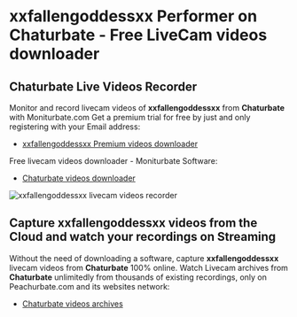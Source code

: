 # xxfallengoddessxx Performer on Chaturbate - Free LiveCam videos downloader

## Chaturbate Live Videos Recorder

Monitor and record livecam videos of **xxfallengoddessxx** from **Chaturbate** with Moniturbate.com
Get a premium trial for free by just and only registering with your Email address:
* [xxfallengoddessxx Premium videos downloader](https://moniturbate.com/request-demo-licence-key.html)

Free livecam videos downloader - Moniturbate Software:
* [Chaturbate videos downloader](https://moniturbate.com/moniturbate-download-software.html)

![xxfallengoddessxx livecam videos recorder](https://peachurnet.com/templates/moniturbate-software.png)


## Capture xxfallengoddessxx videos from the Cloud and watch your recordings on Streaming

Without the need of downloading a software, capture **xxfallengoddessxx** livecam videos from **Chaturbate** 100% online.
Watch Livecam archives from **Chaturbate** unlimitedly from thousands of existing recordings, only on Peachurbate.com and its websites network:
* [Chaturbate videos archives](https://peachurnet.com/)